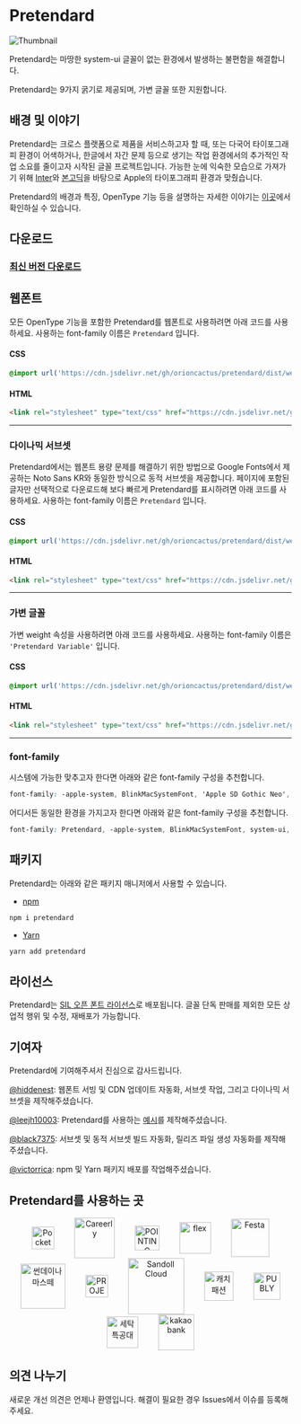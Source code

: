 # Pretendard

![Thumbnail](thumbnail.svg)

Pretendard는 마땅한 system-ui 글꼴이 없는 환경에서 발생하는 불편함을 해결합니다.

Pretendard는 9가지 굵기로 제공되며, 가변 글꼴 또한 지원합니다.

## 배경 및 이야기

Pretendard는 크로스 플랫폼으로 제품을 서비스하고자 할 때, 또는 다국어 타이포그래피 환경이 어색하거나, 한글에서 자간 문제 등으로 생기는 작업 환경에서의 추가적인 작업 소요를 줄이고자 시작된 글꼴 프로젝트입니다. 가능한 눈에 익숙한 모습으로 가져가기 위해 [Inter](https://github.com/rsms/inter)와 [본고딕](http://github.com/adobe-fonts/source-han-sans)을 바탕으로 Apple의 타이포그래피 환경과 맞췄습니다.

Pretendard의 배경과 특징, OpenType 기능 등을 설명하는 자세한 이야기는 [이곳](https://cactus.tistory.com/306)에서 확인하실 수 있습니다.

## 다운로드

### [최신 버전 다운로드](https://github.com/orioncactus/pretendard/releases/latest)

## 웹폰트

모든 OpenType 기능을 포함한 Pretendard를 웹폰트로 사용하려면 아래 코드를 사용하세요. 사용하는 font-family 이름은 `Pretendard` 입니다.

#### CSS

```css
@import url('https://cdn.jsdelivr.net/gh/orioncactus/pretendard/dist/web/static/pretendard.css');
```

#### HTML

```html
<link rel="stylesheet" type="text/css" href="https://cdn.jsdelivr.net/gh/orioncactus/pretendard/dist/web/static/pretendard.css" />
```

---

### 다이나믹 서브셋

Pretendard에서는 웹폰트 용량 문제를 해결하기 위한 방법으로 Google Fonts에서 제공하는 Noto Sans KR와 동일한 방식으로 동적 서브셋을 제공합니다. 페이지에 포함된 글자만 선택적으로 다운로드해 보다 빠르게 Pretendard를 표시하려면 아래 코드를 사용하세요. 사용하는 font-family 이름은 `Pretendard` 입니다.

#### CSS

```css
@import url('https://cdn.jsdelivr.net/gh/orioncactus/pretendard/dist/web/static/pretendard-dynamic-subset.css');
```

#### HTML

```html
<link rel="stylesheet" type="text/css" href="https://cdn.jsdelivr.net/gh/orioncactus/pretendard/dist/web/static/pretendard-dynamic-subset.css" />
```

---

### 가변 글꼴

가변 weight 속성을 사용하려면 아래 코드를 사용하세요. 사용하는 font-family 이름은 `'Pretendard Variable'` 입니다.

#### CSS

```css
@import url('https://cdn.jsdelivr.net/gh/orioncactus/pretendard/dist/web/variable/pretendardvariable.css');
```

#### HTML

```html
<link rel="stylesheet" type="text/css" href="https://cdn.jsdelivr.net/gh/orioncactus/pretendard/dist/web/variable/pretendardvariable.css" />
```

---

### font-family

시스템에 가능한 맞추고자 한다면 아래와 같은 font-family 구성을 추천합니다.

```css
font-family: -apple-system, BlinkMacSystemFont, 'Apple SD Gothic Neo', Pretendard, Roboto, 'Noto Sans KR', 'Segoe UI', 'Malgun Gothic', sans-serif;
```

어디서든 동일한 환경을 가지고자 한다면 아래와 같은 font-family 구성을 추천합니다.

```css
font-family: Pretendard, -apple-system, BlinkMacSystemFont, system-ui, Roboto, 'Helvetica Neue', 'Segoe UI', 'Apple SD Gothic Neo', 'Noto Sans KR', 'Malgun Gothic', sans-serif;
```

## 패키지

Pretendard는 아래와 같은 패키지 매니저에서 사용할 수 있습니다.

-   [npm](https://www.npmjs.com/package/pretendard)

```bash
npm i pretendard
```

-   [Yarn](https://yarnpkg.com/package/pretendard)

```bash
yarn add pretendard
```

## 라이선스

Pretendard는 [SIL 오픈 폰트 라이선스](https://scripts.sil.org/OFL)로 배포됩니다. 글꼴 단독 판매를 제외한 모든 상업적 행위 및 수정, 재배포가 가능합니다.

## 기여자

Pretendard에 기여해주셔서 진심으로 감사드립니다.

[@hiddenest](https://github.com/hiddenest): 웹폰트 서빙 및 CDN 업데이트 자동화, 서브셋 작업, 그리고 다이나믹 서브셋을 제작해주셨습니다.

[@leejh10003](https://github.com/leejh10003): Pretendard를 사용하는 [예시](/examples)를 제작해주셨습니다.

[@black7375](https://github.com/black7375): 서브셋 및 동적 서브셋 빌드 자동화, 릴리즈 파일 생성 자동화를 제작해주셨습니다.

[@victorrica](https://github.com/victorrica): npm 및 Yarn 패키지 배포를 작업해주셨습니다.

## Pretendard를 사용하는 곳

<p align="center">
   <a href="https://pocketlesson.com"><img src="https://user-images.githubusercontent.com/7247848/130080465-1f0bb3c0-0ef2-4610-a601-49d8d3421ccd.png" align="center" height="40" alt="PocketLesson" hspace="16"></a>
   <a href="https://careerly.onelink.me/Gbs9/4ac8fc9d"><img src="https://user-images.githubusercontent.com/7247848/130080557-18af3ddd-24b6-40e5-bb75-39f8ef8a9d5b.png" align="center" height="72" alt="Careerly" hspace="16"></a>
   <a href="https://pointing.life"><img src="https://user-images.githubusercontent.com/7247848/130080469-778c1010-e781-4442-9430-960d527c35a9.png" align="center" height="44" alt="POINTING" hspace="16"></a>
   <a href="https://flex.team"><img src="https://user-images.githubusercontent.com/7247848/130081248-1369c43d-6226-4e62-a101-93365d1933b5.png" align="center" height="56" alt="flex" hspace="16"></a>
   <a href="https://festa.io"><img src="https://user-images.githubusercontent.com/7247848/133427527-bb2a7104-8f05-437c-91db-6c68b43cbd34.png" align="center" height="68" alt="Festa" hspace="16"></a>
   <a href="https://www.sundaynamaste.com"><img src="https://user-images.githubusercontent.com/7247848/136211910-c1f672b1-12e7-4f06-a8e3-83225788d85c.png" align="center" height="80" alt="썬데이나마스떼" hspace="16"></a>
   <a href="https://projectlion.io"><img src="https://user-images.githubusercontent.com/7247848/136211912-0b86dcc6-caed-4240-9182-4c3d929c9900.png" align="center" height="40" alt="PROJECT LION" hspace="16"></a>
   <a href="https://www.sandollcloud.com/font/FREE/7427.html"><img src="https://user-images.githubusercontent.com/7247848/138128673-87665cb6-485d-4dae-a1a2-89e8e7b0f2d9.png" align="center" height="100" alt="Sandoll Cloud" hspace="16"></a>
   <a href="https://www.catchfashion.com"><img src="https://user-images.githubusercontent.com/7247848/138128414-89253ebd-7e27-446f-ae3c-a4c573e69e12.png" align="center" height="52" alt="캐치패션" hspace="16"></a>
   <a href="https://apps.apple.com/kr/app/퍼블리-publy/id1440756899"><img src="https://user-images.githubusercontent.com/7247848/143039841-ae397d57-fd21-470a-817c-f44aef828c5c.png" align="center" height="48" alt="PUBLY" hspace="16"></a>
   <a href="https://apps.apple.com/kr/app/세탁특공대/id1049236217"><img src="https://user-images.githubusercontent.com/7247848/143039257-54dbbfc3-2633-4f5b-954d-bb851861bb2d.png" align="center" height="56" alt="세탁특공대" hspace="16"></a>
   <a href="https://event.kakaobank.com/p/checkcard2021"><img src="https://user-images.githubusercontent.com/7247848/143246270-d9b71383-7b31-44bf-9251-7bf4f4c23008.png" align="center" height="64" alt="kakaobank" hspace="16"></a>
</p>

## 의견 나누기

새로운 개선 의견은 언제나 환영입니다. 해결이 필요한 경우 Issues에서 이슈를 등록해주세요.
